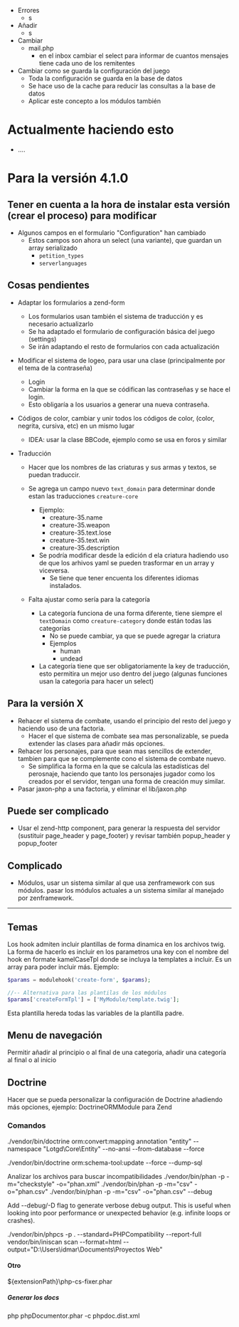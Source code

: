 -   Errores
    -   s
-   Añadir
    -   s
-   Cambiar
    -   mail.php
        -   en el inbox cambiar el select para informar de cuantos mensajes tiene cada uno de los remitentes
-   Cambiar como se guarda la configuración del juego
    -   Toda la configuración se guarda en la base de datos
    -   Se hace uso de la cache para reducir las consultas a la base de datos
    -   Aplicar este concepto a los módulos también

# Actualmente haciendo esto

- ....

# Para la versión 4.1.0

## Tener en cuenta a la hora de instalar esta versión (crear el proceso) para modificar
-   Algunos campos en el formulario "Configuration" han cambiado
    -   Estos campos son ahora un select (una variante), que guardan un array serializado
        -   `petition_types`
        -   `serverlanguages`

## Cosas pendientes
-   Adaptar los formularios a zend-form
    -   Los formularios usan también el sistema de traducción y es necesario actualizarlo
    -   Se ha adaptado el formulario de configuración básica del juego (settings)
    -   Se irán adaptando el resto de formularios con cada actualización
-   Modificar el sistema de logeo, para usar una clase (principalmente por el tema de la contraseña)
    -   Login
    -   Cambiar la forma en la que se códifican las contraseñas y se hace el login.
    -   Esto obligaría a los usuarios a generar una nueva contraseña.
-   Códigos de color, cambiar y unir todos los códigos de color, (color, negrita, cursiva, etc) en un mismo lugar
    -   IDEA: usar la clase BBCode, ejemplo como se usa en foros y similar

-   Traducción
    -   Hacer que los nombres de las criaturas y sus armas y textos, se puedan traduccir.
    -   Se agrega un campo nuevo `text_domain` para determinar donde estan las traducciones `creature-core`
        -   Ejemplo:
            -   creature-35.name
            -   creature-35.weapon
            -   creature-35.text.lose
            -   creature-35.text.win
            -   creature-35.description
        -   Se podría modificar desde la edición d ela criatura hadiendo uso de que los arhivos yaml se pueden trasformar en un array y viceversa.
            -   Se tiene que tener encuenta los diferentes idiomas instalados.

    -   Falta ajustar como sería para la categoría
        -   La categoría funciona de una forma diferente, tiene siempre el `textDomain` como `creature-category` donde están todas las categorías
            -   No se puede cambiar, ya que se puede agregar la criatura
            -   Ejemplos
                -   human
                -   undead
        - La categoría tiene que ser obligatoriamente la key de traducción, esto permitira un mejor uso dentro del juego (algunas funciones usan la categoria para hacer un select)




## Para la versión X

-   Rehacer el sistema de combate, usando el principio del resto del juego y haciendo uso de una factoria.
    -   Hacer el que sistema de combate sea mas personalizable, se pueda extender las clases para añadir más opciones.
-   Rehacer los personajes, para que sean mas sencillos de extender, tambien para que se complemente cono el sistema de combate nuevo.
    -   Se simplifica la forma en la que se calcula las estadísticas del perosnaje, haciendo que tanto los personajes jugador como los creados por el servidor, tengan una forma de creación muy similar.
-   Pasar jaxon-php a una factoria, y eliminar el lib/jaxon.php

## Puede ser complicado
-   Usar el zend-http component, para generar la respuesta del servidor (sustituir page_header y page_footer) y revisar también popup_header y popup_footer

## Complicado
-   Módulos, usar un sistema similar al que usa zenframework con sus módulos. pasar los módulos actuales a un sistema similar al manejado por zenframework.

* * *


## Temas

Los hook admiten incluir plantillas de forma dinamica en los archivos twig.
La forma de hacerlo es incluir en los parametros una key con el nombre del hook en formate kamelCaseTpl donde se incluya la templates a incluir. Es un array para poder incluir más.
Ejemplo:

```php
$params = modulehook('create-form', $params);

//-- Alternativa para las plantilas de los módulos
$params['createFormTpl'] = ['MyModule/template.twig'];
```

Esta plantilla hereda todas las variables de la plantilla padre.

## Menu de navegación

Permitir añadir al principio o al final de una categoria, añadir una categoría al final o al inicio

## Doctrine

Hacer que se pueda personalizar la configuración de Doctrine añadiendo más opciones, ejemplo: DoctrineORMModule para Zend


### Comandos
./vendor/bin/doctrine orm:convert:mapping annotation "entity" --namespace "Lotgd\Core\Entity\" --no-ansi --from-database --force

./vendor/bin/doctrine orm:schema-tool:update --force --dump-sql


Analizar los archivos para buscar incompatibilidades
./vendor/bin/phan -p -m="checkstyle" -o="phan.xml"
./vendor/bin/phan -p -m="csv" -o="phan.csv"
./vendor/bin/phan -p -m="csv" -o="phan.csv" --debug

Add --debug/-D flag to generate verbose debug output.
This is useful when looking into poor performance or unexpected behavior (e.g. infinite loops or crashes).

<!-- Sin uso -->
./vendor/bin/phpcs -p . --standard=PHPCompatibility --report-full
vendor/bin/iniscan scan --format=html --output="D:\\Users\\idmar\\Documents\\Proyectos Web"


#### Otro

${extensionPath}\\php-cs-fixer.phar

##### Generar los docs
php phpDocumentor.phar -c phpdoc.dist.xml

